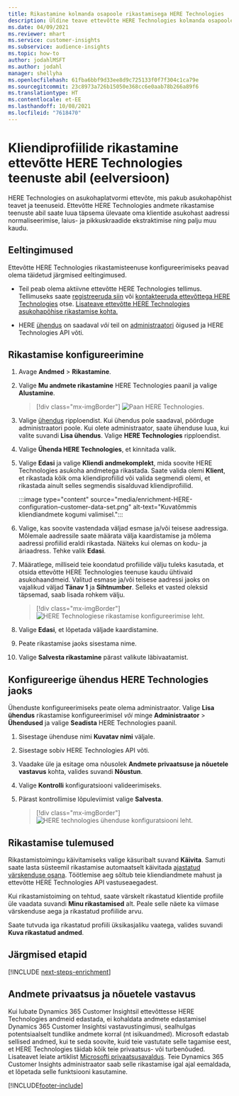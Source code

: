 ```yaml
---
title: Rikastamine kolmanda osapoole rikastamisega HERE Technologies
description: Üldine teave ettevõtte HERE Technologies kolmanda osapoole rikastamise kohta.
ms.date: 04/09/2021
ms.reviewer: mhart
ms.service: customer-insights
ms.subservice: audience-insights
ms.topic: how-to
author: jodahlMSFT
ms.author: jodahl
manager: shellyha
ms.openlocfilehash: 61fba6bbf9d33ee8d9c725133f0f7f304c1ca79e
ms.sourcegitcommit: 23c8973a726b15050e368cc6e0aab78b266a89f6
ms.translationtype: HT
ms.contentlocale: et-EE
ms.lasthandoff: 10/08/2021
ms.locfileid: "7618470"
---
```

# <a name="enrichment-of-customer-profiles-with-here-technologies-preview"></a>Kliendiprofiilide rikastamine ettevõtte HERE Technologies teenuste abil (eelversioon)

HERE Technologies on asukohaplatvormi ettevõte, mis pakub asukohapõhist teavet ja teenuseid. Ettevõtte HERE Technologies andmete rikastamise teenuste abil saate luua täpsema ülevaate oma klientide asukohast aadressi normaliseerimise, laius- ja pikkuskraadide ekstraktimise ning palju muu kaudu.

## <a name="prerequisites"></a>Eeltingimused

Ettevõtte HERE Technologies rikastamisteenuse konfigureerimiseks peavad olema täidetud järgmised eeltingimused.

- Teil peab olema aktiivne ettevõtte HERE Technologies tellimus. Tellimuseks saate [registreeruda siin](https://developer.here.com/sign-up?utm_medium=referral&utm_source=Microsoft-Dynamics-CI&create=Freemium-Basic) või [kontakteeruda ettevõttega HERE Technologies](https://developer.here.com/help?utm_medium=referral&utm_source=Microsoft-Dynamics-CI#how-can-we-help-you) otse. [Lisateave ettevõtte HERE Technologies asukohapõhise rikastamise kohta.](https://developer.here.com/location-enrichment?cid=Dev-MicrosoftDynamics-DB-0-Dev-&utm_source=MicrosoftDynamics&utm_medium=referral&utm_campaign=Online_Dev_ReferralMicrosoft)

- HERE [ühendus](connections.md) on saadaval *või* teil on [administraatori](permissions.md#administrator) õigused ja HERE Technologies API võti.

## <a name="configure-the-enrichment"></a>Rikastamise konfigureerimine

1. Avage **Andmed** > **Rikastamine**. 

1. Valige **Mu andmete rikastamine** HERE Technologies paanil ja valige **Alustamine**.

   > [!div class="mx-imgBorder"]
   > ![Paan HERE Technologies.](media/HERE-tile.png "Paan „HERE Technologies“")

1. Valige [ühendus](connections.md) ripploendist. Kui ühendus pole saadaval, pöörduge administraatori poole. Kui olete administraator, saate ühenduse luua, kui valite suvandi **Lisa ühendus**. Valige **HERE Technologies** ripploendist. 

1. Valige **Ühenda HERE Technologies**, et kinnitada valik.

1.  Valige **Edasi** ja valige **Kliendi andmekomplekt**, mida soovite HERE Technologies asukoha andmetega rikastada. Saate valida olemi **Klient**, et rikastada kõik oma kliendiprofiilid või valida segmendi olemi, et rikastada ainult selles segmendis sisalduvad kliendiprofiilid.

    :::image type="content" source="media/enrichment-HERE-configuration-customer-data-set.png" alt-text="Kuvatõmmis kliendiandmete kogumi valimisel.":::

1. Valige, kas soovite vastendada väljad esmase ja/või teisese aadressiga. Mõlemale aadressile saate määrata välja kaardistamise ja mõlema aadressi profiilid eraldi rikastada. Näiteks kui olemas on kodu- ja äriaadress. Tehke valik **Edasi**.

1. Määratlege, milliseid teie koondatud profiilide välju tuleks kasutada, et otsida ettevõtte HERE Technologies teenuse kaudu ühtivaid asukohaandmeid. Valitud esmase ja/või teisese aadressi jaoks on vajalikud väljad **Tänav 1** ja **Sihtnumber**. Selleks et vasted oleksid täpsemad, saab lisada rohkem välju.

   > [!div class="mx-imgBorder"]
   > ![HERE Technologiese rikastamise konfigureerimise leht.](media/enrichment-HERE-configuration.png "HERE Technologiese rikastamise konfigureerimise leht")

1. Valige **Edasi**, et lõpetada väljade kaardistamine.

1. Peate rikastamise jaoks sisestama nime. 

1. Valige **Salvesta rikastamine** pärast valikute läbivaatamist.

## <a name="configure-the-connection-for-here-technologies"></a>Konfigureerige ühendus HERE Technologies jaoks 

Ühenduste konfigureerimiseks peate olema administraator. Valige **Lisa ühendus** rikastamise konfigureerimisel *või* minge **Administraator** > **Ühendused** ja valige **Seadista** HERE Technologies paanil.

1. Sisestage ühenduse nimi **Kuvatav nimi** väljale.

1. Sisestage sobiv HERE Technologies API võti.

1. Vaadake üle ja esitage oma nõusolek **Andmete privaatsuse ja nõuetele vastavus** kohta, valides suvandi **Nõustun**.

1. Valige **Kontrolli** konfiguratsiooni valideerimiseks.

1. Pärast kontrollimise lõpuleviimist valige **Salvesta**.

   > [!div class="mx-imgBorder"]
   > ![HERE technologies ühenduse konfiguratsiooni leht.](media/enrichment-HERE-connection.png "HERE technologies ühenduse konfiguratsiooni leht")

## <a name="enrichment-results"></a>Rikastamise tulemused

Rikastamistoimingu käivitamiseks valige käsuribalt suvand **Käivita**. Samuti saate lasta süsteemil rikastamise automaatselt käivitada [ajastatud värskenduse osana](system.md#schedule-tab). Töötlemise aeg sõltub teie kliendiandmete mahust ja ettevõtte HERE Technologies API vastuseaegadest.

Kui rikastamistoiming on tehtud, saate värskelt rikastatud klientide profiile üle vaadata suvandi **Minu rikastamised** alt. Peale selle näete ka viimase värskenduse aega ja rikastatud profiilide arvu.

Saate tutvuda iga rikastatud profiili üksikasjaliku vaatega, valides suvandi **Kuva rikastatud andmed**.

## <a name="next-steps"></a>Järgmised etapid

[!INCLUDE [next-steps-enrichment](../includes/next-steps-enrichment.md)]

## <a name="data-privacy-and-compliance"></a>Andmete privaatsus ja nõuetele vastavus

Kui lubate Dynamics 365 Customer Insightsil ettevõttesse HERE Technologies andmeid edastada, ei kohaldata andmete edastamisel Dynamics 365 Customer Insightsi vastavustingimusi, sealhulgas potentsiaalselt tundlike andmete korral (nt isikuandmed). Microsoft edastab sellised andmed, kui te seda soovite, kuid teie vastutate selle tagamise eest, et HERE Technologies täidab kõik teie privaatsus- või turbenõuded. Lisateavet leiate artiklist [Microsofti privaatsusavaldus](https://go.microsoft.com/fwlink/?linkid=396732).
Teie Dynamics 365 Customer Insights administraator saab selle rikastamise igal ajal eemaldada, et lõpetada selle funktsiooni kasutamine.


[!INCLUDE[footer-include](../includes/footer-banner.md)]

